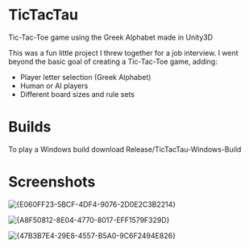 # TicTacTau
Tic-Tac-Toe game using the Greek Alphabet made in Unity3D

This was a fun little project I threw together for a job interview. I went beyond the basic goal of creating a Tic-Tac-Toe game, adding:
- Player letter selection (Greek Alphabet)
- Human or AI players
- Different board sizes and rule sets

# Builds
To play a Windows build download Release/TicTacTau-Windows-Build

# Screenshots

![{E060FF23-5BCF-4DF4-9076-2D0E2C3B2214}](https://github.com/user-attachments/assets/b152fc0c-f993-4bab-bdc9-d17c69dfbc7c)

![{A8F50812-8E04-4770-8017-EFF1579F329D}](https://github.com/user-attachments/assets/46fd0a77-91ff-4d5b-8797-610848a7850d)

![{47B3B7E4-29E8-4557-B5A0-9C6F2494E826}](https://github.com/user-attachments/assets/474a35fe-7cde-4aad-8d27-1fb19387bcfd)

